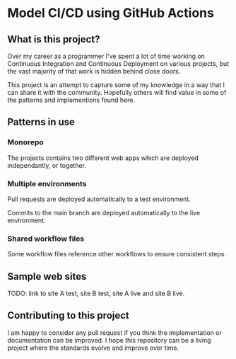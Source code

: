 # Model CI/CD using GitHub Actions

## What is this project?

Over my career as a programmer I've spent a lot of time working on Continuous Integration and Continuous Deployment on various projects, but the vast majority of that work is hidden behind close doors.

This project is an attempt to capture some of my knowledge in a way that I can share it with the community. Hopefully others will find value in some of the patterns and implementions found here.

## Patterns in use

### Monorepo

The projects contains two different web apps which are deployed independantly, or together.

### Multiple environments

Pull requests are deployed automatically to a test environment.

Commits to the main branch are deployed automatically to the live environment.

### Shared workflow files

Some workflow files reference other workflows to ensure consistent steps.

## Sample web sites

TODO: link to site A test, site B test, site A live and site B live.

## Contributing to this project

I am happy to consider any pull request if you think the implementation or documentation can be improved. I hope this repository can be a living project where the standards evolve and improve over time.
